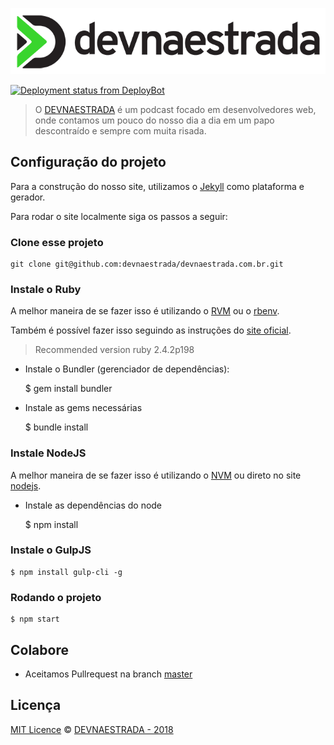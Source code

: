 <img src="https://raw.githubusercontent.com/devnaestrada/devnaestrada.com.br/master/assets/img/devnaestrada-lg.png"
     alt="DEVNAESTRADA!"/>

[![Deployment status from DeployBot](https://aowba.deploybot.com/badge/34534835889972/41230.svg)](http://deploybot.com)

> O [DEVNAESTRADA](https://devnaestrada.com.br) é um podcast focado em desenvolvedores web, onde contamos um pouco do nosso dia
a dia em um papo descontraído e sempre com muita risada.

## Configuração do projeto

Para a construção do nosso site, utilizamos o [Jekyll](http://jekyllrb.com/) como plataforma e gerador.

Para rodar o site localmente siga os passos a seguir:

### Clone esse projeto

    git clone git@github.com:devnaestrada/devnaestrada.com.br.git

### Instale o Ruby

A melhor maneira de se fazer isso é utilizando o [RVM](https://rvm.io/) ou o [rbenv](https://github.com/rbenv/rbenv).

Também é possível fazer isso seguindo as instruções do [site oficial](https://www.ruby-lang.org/pt/).

> Recommended version ruby 2.4.2p198

- Instale o Bundler (gerenciador de dependências):


    $ gem install bundler

- Instale as gems necessárias


    $ bundle install

### Instale NodeJS

A melhor maneira de se fazer isso é utilizando o [NVM](https://github.com/creationix/nvm) ou direto no site [nodejs](https://nodejs.org/en/).

- Instale as dependências do node


    $ npm install

### Instale o GulpJS

    $ npm install gulp-cli -g

### Rodando o projeto

    $ npm start

## Colabore

- Aceitamos Pullrequest na branch [master](https://github.com/devnaestrada/devnaestrada.com.br/tree/master)

## Licença

[MIT Licence](LICENSE) © [DEVNAESTRADA - 2018](http://devnaestrada.com.br/)
